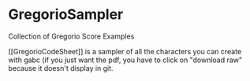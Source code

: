 # GregorioSampler
Collection of Gregorio Score Examples

[[GregorioCodeSheet]] is a sampler of all the characters you can create with gabc (if you just want the pdf, you have to click on "download raw" because it doesn't display in git.
